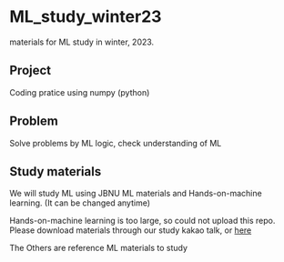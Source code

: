 # ML_study_winter23

materials for ML study in winter, 2023.

## Project
Coding pratice using numpy (python)

## Problem
Solve problems by ML logic, check understanding of ML

## Study materials
We will study ML using JBNU ML materials and Hands-on-machine learning. (It can be changed anytime)

Hands-on-machine learning is too large, so could not upload this repo.
Please download materials through our study kakao talk, or [here](https://www.knowledgeisle.com/wp-content/uploads/2019/12/2-Aurélien-Géron-Hands-On-Machine-Learning-with-Scikit-Learn-Keras-and-Tensorflow_-Concepts-Tools-and-Techniques-to-Build-Intelligent-Systems-O’Reilly-Media-2019.pdf,"Hands-on-machineLearning.pdf")

The Others are reference ML materials to study

